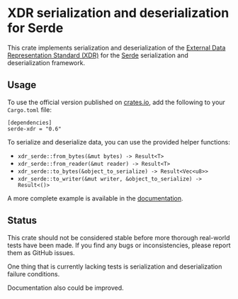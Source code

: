# XDR serialization and deserialization for Serde

This crate implements serialization and deserialization of the [External Data
Representation Standard (XDR)][1] for the [Serde][2] serialization and
deserialization framework.

## Usage

To use the official version published on [crates.io][3], add the following to
your `Cargo.toml` file:

    [dependencies]
    serde-xdr = "0.6"

To serialize and deserialize data, you can use the provided helper functions:

 - `xdr_serde::from_bytes(&mut bytes) -> Result<T>`
 - `xdr_serde::from_reader(&mut reader) -> Result<T>`
 - `xdr_serde::to_bytes(&object_to_serialize) -> Result<Vec<u8>>`
 - `xdr_serde::to_writer(&mut writer, &object_to_serialize) -> Result<()>`

A more complete example is available in the [documentation][4].

[1]: https://tools.ietf.org/html/rfc1014
[2]: https://serde.rs/
[3]: https://crates.io/crates/serde-xdr
[4]: https://docs.rs/serde-xdr/0.6.0/serde_xdr/

## Status

This crate should not be considered stable before more thorough real-world tests
have been made. If you find any bugs or inconsistencies, please report them as
GitHub issues.

One thing that is currently lacking tests is serialization and deserialization
failure conditions.

Documentation also could be improved.
